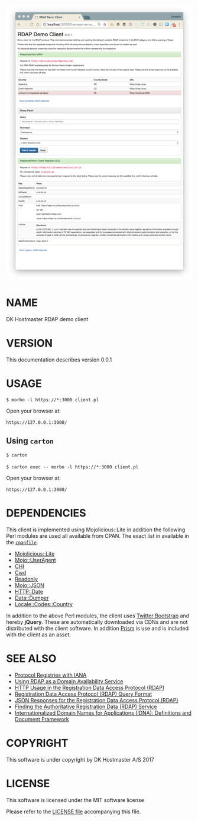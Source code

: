 ![screenshot](images/screenshot.png)

# NAME

DK Hostmaster RDAP demo client

# VERSION

This documentation describes version 0.0.1

# USAGE

    $ morbo -l https://*:3000 client.pl

Open your browser at:

    https://127.0.0.1:3000/

## Using `carton`

    $ carton

    $ carton exec -- morbo -l https://*:3000 client.pl

Open your browser at:

    https://127.0.0.1:3000/

# DEPENDENCIES

This client is implemented using Mojolicious::Lite in addition the following
Perl modules are used all available from CPAN. The exact list in available in the [`cpanfile`](cpanfile).

- [Mojolicious::Lite](https://metacpan.org/pod/Mojolicious::Lite)
- [Mojo::UserAgent](https://metacpan.org/pod/Mojo::UserAgent)
- [CHI](https://metacpan.org/pod/CHI)
- [Cwd](https://metacpan.org/pod/Cwd)
- [Readonly](https://metacpan.org/pod/Readonly)
- [Mojo::JSON](https://metacpan.org/pod/Mojo::JSON)
- [HTTP::Date](https://metacpan.org/pod/HTTP::Date)
- [Data::Dumper](https://metacpan.org/pod/Data::Dumper)
- [Locale::Codes::Country](https://metacpan.org/pod/distribution/Locale-Codes/lib/Locale/Country.pm)

In addition to the above Perl modules, the client uses [Twitter Bootstrap](http://getbootstrap.com/) and hereby **jQuery**. These are automatically downloaded via CDNs and are not distributed with the client software. In addition [Prism](http://prismjs.com/index.html) is use and is included with the client as an asset.

# SEE ALSO

- [Protocol Registries with IANA](https://www.iana.org/protocols)
- [Using RDAP as a Domain Availability Service](https://www.ietf.org/id/draft-newton-regext-rdap-domain-availability-00.txt)
- [HTTP Usage in the Registration Data Access Protocol (RDAP)](https://tools.ietf.org/html/rfc7480)
- [Registration Data Access Protocol (RDAP) Query Format](https://tools.ietf.org/html/rfc7482)
- [JSON Responses for the Registration Data Access Protocol (RDAP)](https://tools.ietf.org/html/rfc7483)
- [Finding the Authoritative Registration Data (RDAP) Service](https://tools.ietf.org/html/rfc7484)
- [Internationalized Domain Names for Applications (IDNA): Definitions and Document Framework](https://tools.ietf.org/html/rfc5890)

# COPYRIGHT

This software is under copyright by DK Hostmaster A/S 2017

# LICENSE

This software is licensed under the MIT software license

Please refer to the [LICENSE file](LICENSE) accompanying this file.
